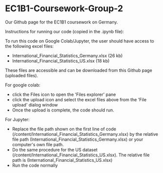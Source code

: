 # EC1B1-Coursework-Group-2
Our Github page for the EC1B1 coursework on Germany. 

Instructions for running our code (copied in the .ipynb file):

To run this code on Google Colab/Jupyter, the user should have access to the following excel files:

- International_Financial_Statistics_Germany.xlsx (26 kb)
- International_Financial_Statistics_US.xlsx (18 kb)

These files are accessible and can be downloaded from this Github page (uploaded files).

For google colab:

- click the Files icon to open the 'Files explorer' pane
- click the upload icon and select the excel files above from the 'File upload' dialog window
- Once the upload is complete, the code should run.

For Jupyter:

- Replace the file path shown on the first line of code (/content/International_Financial_Statistics_Germany.xlsx) by the relative file path (International_Financial_Statistics_Germany.xlsx) or your computer's own file path.
- Do the same procedure for the US dataset (/content/International_Financial_Statistics_US.xlsx). The relative file path is (International_Financial_Statistics_US.xlsx)
- Run the code normally
